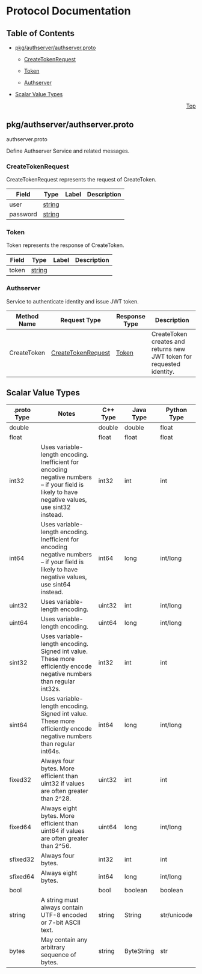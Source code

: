 # Protocol Documentation
<a name="top"></a>

## Table of Contents

- [pkg/authserver/authserver.proto](#pkg/authserver/authserver.proto)
    - [CreateTokenRequest](#authserver.CreateTokenRequest)
    - [Token](#authserver.Token)
  
  
  
    - [Authserver](#authserver.Authserver)
  

- [Scalar Value Types](#scalar-value-types)



<a name="pkg/authserver/authserver.proto"></a>
<p align="right"><a href="#top">Top</a></p>

## pkg/authserver/authserver.proto
authserver.proto

Define Authserver Service and related messages.


<a name="authserver.CreateTokenRequest"></a>

### CreateTokenRequest
CreateTokenRequest represents the request of CreateToken.


| Field | Type | Label | Description |
| ----- | ---- | ----- | ----------- |
| user | [string](#string) |  |  |
| password | [string](#string) |  |  |






<a name="authserver.Token"></a>

### Token
Token represents the response of CreateToken.


| Field | Type | Label | Description |
| ----- | ---- | ----- | ----------- |
| token | [string](#string) |  |  |





 

 

 


<a name="authserver.Authserver"></a>

### Authserver
Service to authenticate identity and issue JWT token.

| Method Name | Request Type | Response Type | Description |
| ----------- | ------------ | ------------- | ------------|
| CreateToken | [CreateTokenRequest](#authserver.CreateTokenRequest) | [Token](#authserver.Token) | CreateToken creates and returns new JWT token for requested identity. |

 



## Scalar Value Types

| .proto Type | Notes | C++ Type | Java Type | Python Type |
| ----------- | ----- | -------- | --------- | ----------- |
| <a name="double" /> double |  | double | double | float |
| <a name="float" /> float |  | float | float | float |
| <a name="int32" /> int32 | Uses variable-length encoding. Inefficient for encoding negative numbers – if your field is likely to have negative values, use sint32 instead. | int32 | int | int |
| <a name="int64" /> int64 | Uses variable-length encoding. Inefficient for encoding negative numbers – if your field is likely to have negative values, use sint64 instead. | int64 | long | int/long |
| <a name="uint32" /> uint32 | Uses variable-length encoding. | uint32 | int | int/long |
| <a name="uint64" /> uint64 | Uses variable-length encoding. | uint64 | long | int/long |
| <a name="sint32" /> sint32 | Uses variable-length encoding. Signed int value. These more efficiently encode negative numbers than regular int32s. | int32 | int | int |
| <a name="sint64" /> sint64 | Uses variable-length encoding. Signed int value. These more efficiently encode negative numbers than regular int64s. | int64 | long | int/long |
| <a name="fixed32" /> fixed32 | Always four bytes. More efficient than uint32 if values are often greater than 2^28. | uint32 | int | int |
| <a name="fixed64" /> fixed64 | Always eight bytes. More efficient than uint64 if values are often greater than 2^56. | uint64 | long | int/long |
| <a name="sfixed32" /> sfixed32 | Always four bytes. | int32 | int | int |
| <a name="sfixed64" /> sfixed64 | Always eight bytes. | int64 | long | int/long |
| <a name="bool" /> bool |  | bool | boolean | boolean |
| <a name="string" /> string | A string must always contain UTF-8 encoded or 7-bit ASCII text. | string | String | str/unicode |
| <a name="bytes" /> bytes | May contain any arbitrary sequence of bytes. | string | ByteString | str |

